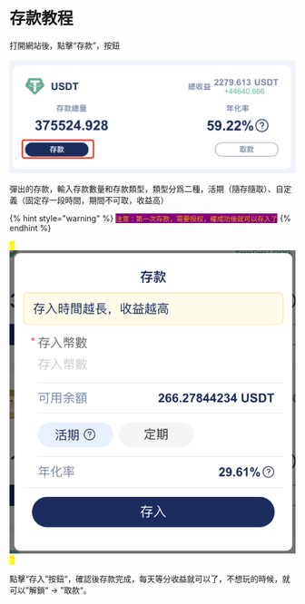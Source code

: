 # 存款教程

打開網站後，點擊“存款”，按鈕\
\
![](../.gitbook/assets/1.png)

彈出的存款，輸入存款數量和存款類型，類型分爲二種，活期（隨存隨取）、自定義（固定存一段時間，期間不可取，收益高）

{% hint style="warning" %}
<mark style="color:orange;background-color:purple;">`注意：第一次存款，需要授权，權成功後就可以存入了`</mark>
{% endhint %}

<mark style="color:orange;background-color:yellow;">``</mark>![](../.gitbook/assets/2.png)<mark style="color:orange;background-color:yellow;">\`\`</mark>

點擊“存入”按鈕“，確認後存款完成，每天等分收益就可以了，不想玩的時候，就可以”解鎖“ -> ”取款“。
